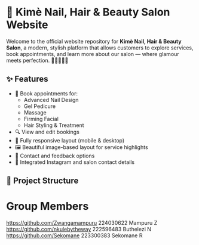# 🌸 Kimè Nail, Hair & Beauty Salon Website

Welcome to the official website repository for **Kimè Nail, Hair & Beauty Salon**, a modern, stylish platform that allows customers to explore services, book appointments, and learn more about our salon — where glamour meets perfection. 💅💇‍♀️💆‍♀️

## ✨ Features

- 💅 Book appointments for:
  - Advanced Nail Design
  - Gel Pedicure
  - Massage
  - Firming Facial
  - Hair Styling & Treatment
- 🔍 View and edit bookings
- 📱 Fully responsive layout (mobile & desktop)
- 🖼️ Beautiful image-based layout for service highlights
- 📩 Contact and feedback options
- 📌 Integrated Instagram and salon contact details

## 📁 Project Structure



# Group Members

https://github.com/Zwangamampuru 224030622 Mampuru Z  
https://github.com/nkulebytheway 222596483 Buthelezi N  
https://github.com/Sekomane  223300383 Sekomane R
